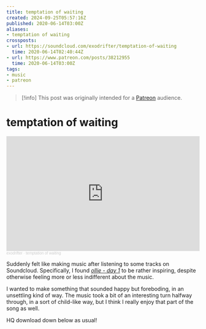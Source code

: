 ```yaml
---
title: temptation of waiting
created: 2024-09-25T05:57:16Z
published: 2020-06-14T03:00Z
aliases:
- temptation of waiting
crossposts:
- url: https://soundcloud.com/exodrifter/temptation-of-waiting
  time: 2020-06-14T02:40:44Z
- url: https://www.patreon.com/posts/38212955
  time: 2020-06-14T03:00Z
tags:
- music
- patreon
---
```


> [!info]
> This post was originally intended for a [Patreon](../tags/patreon.md) audience.

# temptation of waiting

<iframe width="100%" height="300" scrolling="no" frameborder="no" allow="autoplay" src="https://w.soundcloud.com/player/?url=https%3A//api.soundcloud.com/tracks/839784712&color=%23ff5500&auto_play=false&hide_related=false&show_comments=true&show_user=true&show_reposts=false&show_teaser=true&visual=true"></iframe><div style="font-size: 10px; color: #cccccc;line-break: anywhere;word-break: normal;overflow: hidden;white-space: nowrap;text-overflow: ellipsis; font-family: Interstate,Lucida Grande,Lucida Sans Unicode,Lucida Sans,Garuda,Verdana,Tahoma,sans-serif;font-weight: 100;"><a href="https://soundcloud.com/exodrifter" title="exodrifter" target="_blank" style="color: #cccccc; text-decoration: none;">exodrifter</a> · <a href="https://soundcloud.com/exodrifter/temptation-of-waiting" title="temptation of waiting" target="_blank" style="color: #cccccc; text-decoration: none;">temptation of waiting</a></div>

Suddenly felt like making music after listening to some tracks on Soundcloud. Specifically, I found [_ollie - day 1_](https://soundcloud.com/totototoro/day1) to be rather inspiring, despite otherwise feeling more or less indifferent about the music.

I wanted to make something that sounded happy but foreboding, in an unsettling kind of way. The music took a bit of an interesting turn halfway through, in a sort of child-like way, but I think I really enjoy that part of the song as well.

HQ download down below as usual!
